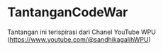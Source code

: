# TantanganCodeWar

Tantangan ini terispirasi dari Chanel YouTube WPU (https://www.youtube.com/@sandhikagalihWPU)